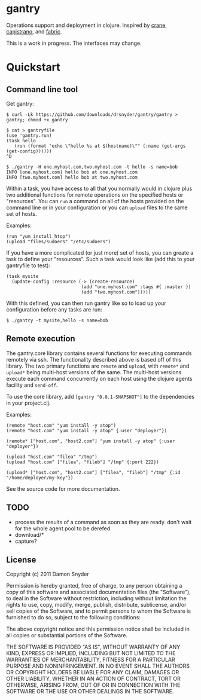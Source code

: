 # gantry

Operations support and deployment in clojure. Inspired by [crane](https://github.com/getwoven/crane), 
[capistrano](http://capify.org), and [fabric](http://fabfile.org). 

This is a work in progress. The interfaces may change.

# Quickstart

## Command line tool

Get gantry:

    $ curl -Lk https://github.com/downloads/drsnyder/gantry/gantry > gantry; chmod +x gantry

    $ cat > gantryfile
    (use 'gantry.run)
    (task hello
       (run (format "echo \"hello %s at $(hostname)\"" (:name (get-args (get-config))))))
    ^D

    $ ./gantry -H one.myhost.com,two.myhost.com -t hello -s name=bob 
    INFO [one.myhost.com] hello bob at one.myhost.com
    INFO [two.myhost.com] hello bob at two.myhost.com


Within a task, you have access to all that you normally would in clojure plus two additional 
functions for remote operations on the specified hosts or "resources". You can `run` a 
command on all of the hosts provided on the command line or in your configuration or you 
can `upload` files to the same set of hosts.

Examples:

    (run "yum install htop")
    (upload "files/sudoers" "/etc/sudoers")

If you have a more complicated (or just more) set of hosts, you can greate a task to define your
"resources". Such a task would look like (add this to your gantryfile to test):
    
    (task mysite
      (update-config :resource (-> (create-resource) 
                                (add "one.myhost.com" :tags #{ :master }) 
                                (add "two.myhost.com")))))

With this defined, you can then run gantry like so to load up your configuration before any tasks
are run:

    $ ./gantry -t mysite,hello -s name=bob

## Remote execution 

The gantry.core library contains several functions for executing commands remotely via ssh. The 
functionality described above is based off of this library. The two primary functions are `remote` 
and `upload`, with `remote*` and `upload*` being multi-host versions of the same. The multi-host
versions execute each command concurrently on each host using the clojure agents facility and 
`send-off`.

To use the core library, add `[gantry "0.0.1-SNAPSHOT"]` to the dependencies in your project.clj.

Examples:

    (remote "host.com" "yum install -y atop")
    (remote "host.com" "yum install -y atop" {:user "deployer"})

    (remote* ["host.com", "host2.com"] "yum install -y atop" {:user "deployer"})

    (upload "host.com" "filea" "/tmp")
    (upload "host.com" ["filea", "fileb"] "/tmp" {:port 222})

    (upload* ["host.com", "host2.com"] ["filea", "fileb"] "/tmp" {:id "/home/deployer/my-key"})


See the source code for more documentation.
    
## TODO

 + process the results of a command as soon as they are ready. don't wait for the whole agent pool to be derefed
 + download/*
 + capture?

## License

Copyright (c) 2011 Damon Snyder 

Permission is hereby granted, free of charge, to any person obtaining a copy
of this software and associated documentation files (the "Software"), to deal
in the Software without restriction, including without limitation the rights
to use, copy, modify, merge, publish, distribute, sublicense, and/or sell
copies of the Software, and to permit persons to whom the Software is
furnished to do so, subject to the following conditions:

The above copyright notice and this permission notice shall be included in
all copies or substantial portions of the Software.

THE SOFTWARE IS PROVIDED "AS IS", WITHOUT WARRANTY OF ANY KIND, EXPRESS OR
IMPLIED, INCLUDING BUT NOT LIMITED TO THE WARRANTIES OF MERCHANTABILITY,
FITNESS FOR A PARTICULAR PURPOSE AND NONINFRINGEMENT. IN NO EVENT SHALL THE
AUTHORS OR COPYRIGHT HOLDERS BE LIABLE FOR ANY CLAIM, DAMAGES OR OTHER
LIABILITY, WHETHER IN AN ACTION OF CONTRACT, TORT OR OTHERWISE, ARISING FROM,
OUT OF OR IN CONNECTION WITH THE SOFTWARE OR THE USE OR OTHER DEALINGS IN
THE SOFTWARE.

